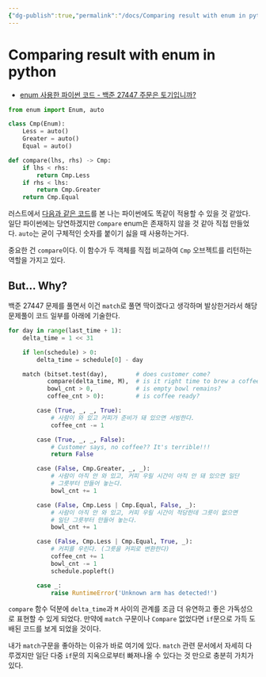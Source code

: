 ```yaml
---
{"dg-publish":true,"permalink":"/docs/Comparing result with enum in python/","title":"Comparing result with enum in python"}
---
```



# Comparing result with enum in python

- [enum 사용한 파이썬 코드 - 백준 27447 주문은 토기입니까?](https://github.com/OrmiCodeRanger/ChoiSeunghyeon/commit/b95f48beb847fb2a962932d6f90eacdefc70aeb3) 

```python
from enum import Enum, auto

class Cmp(Enum):
	Less = auto()
	Greater = auto()
	Equal = auto()

def compare(lhs, rhs) -> Cmp:
	if lhs < rhs:
		return Cmp.Less
	if rhs < lhs:
		return Cmp.Greater
	return Cmp.Equal
```

러스트에서 [다음과 같은 코드](https://users.rust-lang.org/t/greater-than-less-than-in-a-match-block/63399/5)를 본 나는 파이썬에도 똑같이 적용할 수 있을 것 같았다. 일단 파이썬에는 당연하겠지만 `Compare` enum은 존재하지 않을 것 같아 직접 만들었다. `auto`는 굳이 구체적인 숫자를 붙이기 싫을 때 사용하는거다.

중요한 건 `compare`이다. 이 함수가 두 객체를 직접 비교하여 `Cmp` 오브젝트를 리턴하는 역할을 가지고 있다.

## But... Why?

백준 27447 문제를 풀면서 이건 `match`로 풀면 딱이겠다고 생각하며 발상한거라서 해당 문제풀이 코드 일부를 아래에 기술한다.

```python
for day in range(last_time + 1):
	delta_time = 1 << 31

	if len(schedule) > 0:
		delta_time = schedule[0] - day

	match (bitset.test(day),        # does customer come?
		   compare(delta_time, M),  # is it right time to brew a coffee?
		   bowl_cnt > 0,            # is empty bowl remains?
		   coffee_cnt > 0):         # is coffee ready?

		case (True, _, _, True):
			# 사람이 와 있고 커피가 준비가 돼 있으면 서빙한다.
			coffee_cnt -= 1

		case (True, _, _, False):
			# Customer says, no coffee?? It's terrible!!!
			return False

		case (False, Cmp.Greater, _, _):
			# 사람이 아직 안 와 있고, 커피 우릴 시간이 아직 안 돼 있으면 일단
			# 그릇부터 만들어 놓는다.
			bowl_cnt += 1

		case (False, Cmp.Less | Cmp.Equal, False, _):
			# 사람이 아직 안 와 있고, 커피 우릴 시간이 적당한데 그릇이 없으면
			# 일단 그릇부터 만들어 놓는다.
			bowl_cnt += 1

		case (False, Cmp.Less | Cmp.Equal, True, _):
			# 커피를 우린다. (그릇을 커피로 변환한다)
			coffee_cnt += 1
			bowl_cnt -= 1
			schedule.popleft()

		case _:
			raise RuntimeError('Unknown arm has detected!')
```

`compare` 함수 덕분에 `delta_time`과 `M` 사이의 관계를 조금 더 유연하고 좋은 가독성으로 표현할 수 있게 되었다. 만약에 `match` 구문이나 `Compare` 없었다면 `if`문으로 가득 도배된 코드를 보게 되었을 것이다. 

내가 `match`구문을 좋아하는 이유가 바로 여기에 있다. `match` 관련 문서에서 자세히 다루겠지만 일단 다중 `if`문의 지옥으로부터 빠져나올 수 있다는 것 만으로 충분히 가치가 있다.
